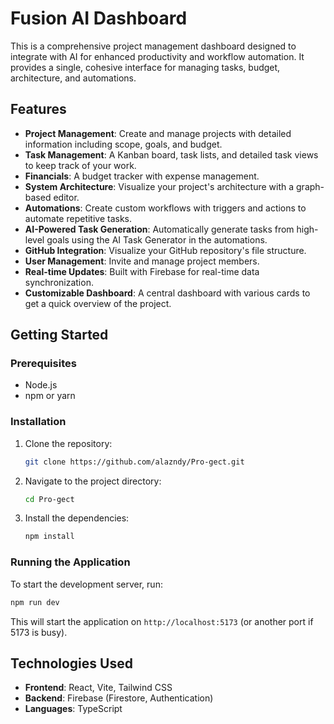 # Fusion AI Dashboard

This is a comprehensive project management dashboard designed to integrate with AI for enhanced productivity and workflow automation. It provides a single, cohesive interface for managing tasks, budget, architecture, and automations.

## Features

- **Project Management**: Create and manage projects with detailed information including scope, goals, and budget.
- **Task Management**: A Kanban board, task lists, and detailed task views to keep track of your work.
- **Financials**: A budget tracker with expense management.
- **System Architecture**: Visualize your project's architecture with a graph-based editor.
- **Automations**: Create custom workflows with triggers and actions to automate repetitive tasks.
- **AI-Powered Task Generation**: Automatically generate tasks from high-level goals using the AI Task Generator in the automations.
- **GitHub Integration**: Visualize your GitHub repository's file structure.
- **User Management**: Invite and manage project members.
- **Real-time Updates**: Built with Firebase for real-time data synchronization.
- **Customizable Dashboard**: A central dashboard with various cards to get a quick overview of the project.

## Getting Started

### Prerequisites

- Node.js
- npm or yarn

### Installation

1. Clone the repository:
   ```sh
   git clone https://github.com/alazndy/Pro-gect.git
   ```
2. Navigate to the project directory:
   ```sh
   cd Pro-gect
   ```
3. Install the dependencies:
   ```sh
   npm install
   ```

### Running the Application

To start the development server, run:

```sh
npm run dev
```

This will start the application on `http://localhost:5173` (or another port if 5173 is busy).

## Technologies Used

- **Frontend**: React, Vite, Tailwind CSS
- **Backend**: Firebase (Firestore, Authentication)
- **Languages**: TypeScript